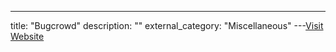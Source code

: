 ---
title: "Bugcrowd"
description: ""
external_category: "Miscellaneous"
---[Visit Website](https://www.youtube.com/channel/UCo1NHk_bgbAbDBc4JinrXww)

